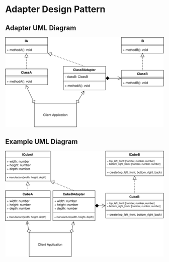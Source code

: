 # Adapter Design Pattern

## Adapter UML Diagram

![Adapter Pattern UML Diagram](/img/adapter_concept.svg)

## Example UML Diagram

![Adapter Pattern in Context](/img/adapter_example.svg)
